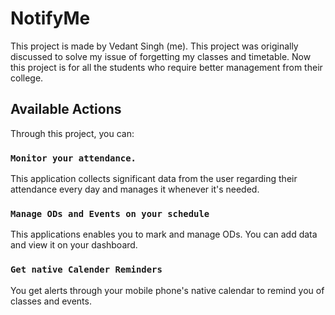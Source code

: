 # NotifyMe

This project is made by Vedant Singh (me). This project was originally discussed to solve my issue of forgetting my classes and timetable.
Now this project is for all the students who require better management from their college.

## Available Actions

Through this project, you can:

### `Monitor your attendance.`

This application collects significant data from the user regarding their attendance every day and manages it whenever it's needed.

### `Manage ODs and Events on your schedule`

This applications enables you to mark and manage ODs.
You can add data and view it on your dashboard.

### `Get native Calender Reminders`

You get alerts through your mobile phone's native calendar to remind you of classes and events.
